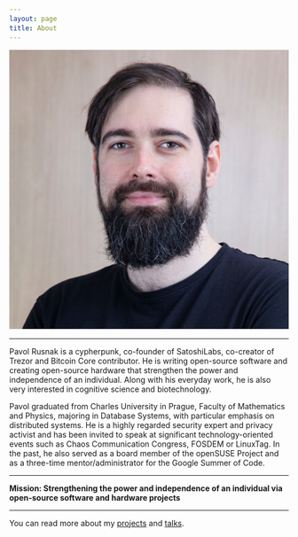 ```yaml
---
layout: page
title: About
---
```


![photo](/assets/photo.jpg)

----

Pavol Rusnak is a cypherpunk, co-founder of SatoshiLabs, co-creator of Trezor
and Bitcoin Core contributor.
He is writing open-source software and creating open-source hardware
that strengthen the power and independence of an individual.
Along with his everyday work, he is also very interested in
cognitive science and biotechnology.

Pavol graduated from Charles University in Prague, Faculty of Mathematics and
Physics, majoring in Database Systems, with particular emphasis on distributed
systems. He is a highly regarded security expert and privacy activist and has
been invited to speak at significant technology-oriented events such as Chaos
Communication Congress, FOSDEM or LinuxTag. In the past, he also served as a
board member of the openSUSE Project and as a three-time mentor/administrator
for the Google Summer of Code.

----

**Mission: Strengthening the power and independence of an individual via open-source software and hardware projects**

----

You can read more about my [projects](/projects) and [talks](/talks).
